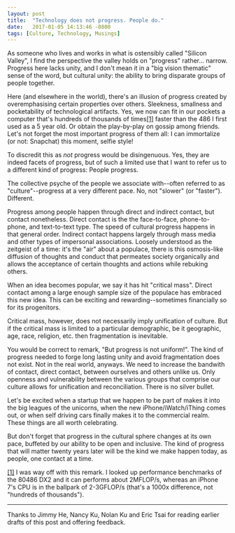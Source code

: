 ```yaml
---
layout: post
title:  "Technology does not progress. People do."
date:   2017-01-05 14:13:46 -0800
tags: [Culture, Technology, Musings]
---
```


As someone who lives and works in what is ostensibly called "Silicon Valley", I find the perspective the valley holds on "progress" rather... narrow. Progress here lacks unity, and I don't mean it in a "big vision thematic" sense of the word, but cultural unity: the ability to bring disparate groups of people together.

Here (and elsewhere in the world), there's an illusion of progress created by overemphasising certain properties over others. Sleekness, smallness and pocketability of technological artifacts. Yes, we now can fit in our pockets a computer that's hundreds of thousands of times[[1]](#footnote-1)<a name="inline-footnote-1"></a> faster than the 486 I first used as a 5 year old. Or obtain the play-by-play on gossip among friends. Let's not forget the most important progress of them all: I can immortalize (or not: Snapchat) this moment, selfie style!

To discredit this as _not_ progress would be disingenuous. Yes, they are indeed facets of progress, but of such a limited use that I want to refer us to a different kind of progress: People progress.

The collective psyche of the people we associate with--often referred to as "culture"--progress at a very different pace. No, not "slower" (or "faster"). Different.

Progress among people happen through direct and indirect contact, but contact nonetheless. Direct contact is the the face-to-face, phone-to-phone, and text-to-text type. The speed of cultural progress happens in that general order. Indirect contact happens largely through mass media and other types of impersonal associations. Loosely understood as the zeitgeist of a time: it's the "air" about a populace, there is this osmosis-like diffusion of thoughts and conduct that permeates society organically and allows the acceptance of certain thoughts and actions while rebuking others.

When an idea becomes popular, we say it has hit "critical mass". Direct contact among a large enough sample size of the populace has embraced this new idea. This can be exciting and rewarding--sometimes financially so for its progenitors.

Critical mass, however, does not necessarily imply unification of culture. But if the critical mass is limited to a particular demographic, be it geographic, age, race, religion, etc. then fragmentation is inevitable.

You would be correct to remark, "But progress is not uniform!". The kind of progress needed to forge long lasting unity and avoid fragmentation does not exist. Not in the real world, anyways. We need to increase the bandwith of contact, direct contact, between ourselves and others unlike us. Only openness and vulnerability between the various groups that comprise our culture allows for unification and reconciliation. There is no silver bullet.

Let's be excited when a startup that we happen to be part of makes it into the big leagues of the unicorns, when the new iPhone/iWatch/iThing comes out, or when self driving cars finally makes it to the commercial realm. These things are all worth celebrating.

But don't forget that progress in the cultural sphere changes at its own pace, buffeted by our ability to be open and inclusive. The kind of progress that will matter twenty years later will be the kind we make happen today, as people, one contact at a time.

<a name="footnote-1" href="#inline-footnote-1">[1]</a> I was way off with this remark. I looked up performance benchmarks of the 80486 DX2 and it can performs about 2MFLOP/s, whereas an iPhone 7's CPU is in the ballpark of 2-3GFLOP/s (that's a 1000x difference, not "hundreds of thousands").

---

Thanks to Jimmy He, Nancy Ku, Nolan Ku and Eric Tsai for reading earlier drafts of this post and offering feedback.
